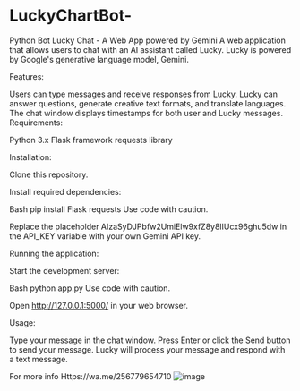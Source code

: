 # LuckyChartBot-
Python Bot
Lucky Chat - A Web App powered by Gemini
A web application that allows users to chat with an AI assistant called Lucky. 
Lucky is powered by Google's generative language model, Gemini.

Features:

Users can type messages and receive responses from Lucky.
Lucky can answer questions, generate creative text formats, and translate languages.
The chat window displays timestamps for both user and Lucky messages.
Requirements:

Python 3.x
Flask framework
requests library

Installation:

Clone this repository.

Install required dependencies:

Bash
pip install Flask requests
Use code with caution.

Replace the placeholder AIzaSyDJPbfw2UmiElw9xfZ8y8lIUcx96ghu5dw in the API_KEY variable with your own Gemini API key.

Running the application:

Start the development server:

Bash
python app.py
Use code with caution.

Open http://127.0.0.1:5000/ in your web browser.

Usage:

Type your message in the chat window.
Press Enter or click the Send button to send your message.
Lucky will process your message and respond with a text message.

For more info Https://wa.me/256779654710
![image](https://github.com/user-attachments/assets/1cd408ae-45f3-43ba-8343-1f5569db39ef)
